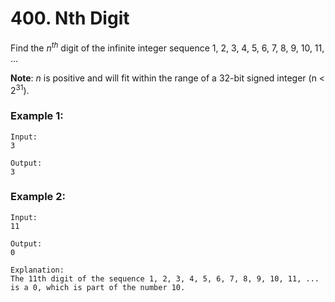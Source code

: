 # 400. Nth Digit

Find the *n<sup>th</sup>* digit of the infinite integer sequence 1, 2, 3, 4, 5, 6, 7, 8, 9, 10, 11, ...

**Note**:
*n* is positive and will fit within the range of a 32-bit signed integer (n < 2<sup>31</sup>).

### Example 1:
```
Input:
3

Output:
3
```

### Example 2:
```
Input:
11

Output:
0

Explanation:
The 11th digit of the sequence 1, 2, 3, 4, 5, 6, 7, 8, 9, 10, 11, ... is a 0, which is part of the number 10.
```